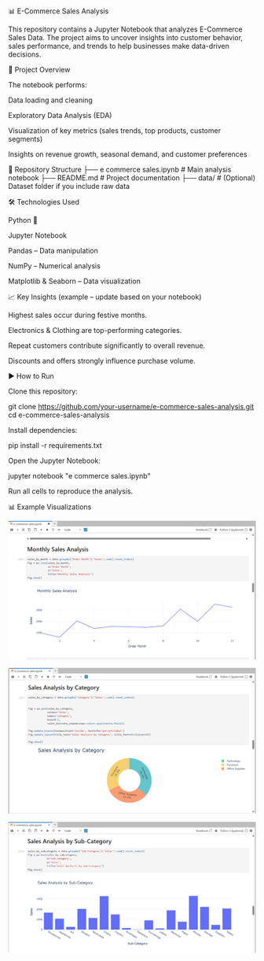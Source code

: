 📊 E-Commerce Sales Analysis

This repository contains a Jupyter Notebook that analyzes E-Commerce Sales Data. The project aims to uncover insights into customer behavior, sales performance, and trends to help businesses make data-driven decisions.

🚀 Project Overview

The notebook performs:

Data loading and cleaning

Exploratory Data Analysis (EDA)

Visualization of key metrics (sales trends, top products, customer segments)

Insights on revenue growth, seasonal demand, and customer preferences

📂 Repository Structure
├── e commerce sales.ipynb   # Main analysis notebook
├── README.md                # Project documentation
├── data/                    # (Optional) Dataset folder if you include raw data

🛠️ Technologies Used

Python 🐍

Jupyter Notebook

Pandas – Data manipulation

NumPy – Numerical analysis

Matplotlib & Seaborn – Data visualization

📈 Key Insights (example – update based on your notebook)

Highest sales occur during festive months.

Electronics & Clothing are top-performing categories.

Repeat customers contribute significantly to overall revenue.

Discounts and offers strongly influence purchase volume.

▶️ How to Run

Clone this repository:

git clone https://github.com/your-username/e-commerce-sales-analysis.git
cd e-commerce-sales-analysis


Install dependencies:

pip install -r requirements.txt


Open the Jupyter Notebook:

jupyter notebook "e commerce sales.ipynb"


Run all cells to reproduce the analysis.

📊 Example Visualizations

![visualization preview](https://github.com/Indro1729/Analysis-with-Python/blob/main/Monthly%20Sales.png)

![visualization preview](https://github.com/Indro1729/Analysis-with-Python/blob/main/Sales%20Analysis%20by%20Category.png)

![visualization preview](https://github.com/Indro1729/Analysis-with-Python/blob/main/Sales%20Analysis%20by%20Sub-Category.png)

